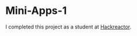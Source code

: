 # Mini-Apps-1
I completed this project as a student at <a href="https://www.hackreactor.com">Hackreactor</a>.
